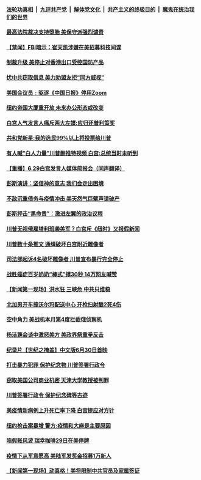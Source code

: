 

####  [法轮功真相](../../../../basic/blob/master/README.md?t=06301302) &nbsp;|&nbsp; [九评共产党](../../../../9ping.md/blob/master/README.md?t=06301302) &nbsp;|&nbsp; [解体党文化](../../../../jtdwh.md/blob/master/README.md?t=06301302)  &nbsp;|&nbsp; [共产主义的终极目的](../../../../gczydzjmd.md/blob/master/README.md?t=06301302) &nbsp;|&nbsp; [魔鬼在统治我们的世界](../../../../mgztzwmdsj.md/blob/master/README.md?t=06301302) 

#### [最高法院裁决支持堕胎 美保守派强烈谴责](../pages/prog203/a102882452.md?t=06301302) 

#### [【禁闻】FBI暗示：崔天凯涉嫌在美招募科技间谍](../pages/prog203/a102882378.md?t=06301302) 

#### [制裁升级 美停止对香港出口受控国防产品](../pages/prog203/a102882311.md?t=06301302) 

#### [忧中共窃取信息 美力劝盟友拒“同方威视”](../pages/prog203/a102882268.md?t=06301302) 

#### [美国会议员﹕驱逐《中国日报》停用Zoom](../pages/prog203/a102882278.md?t=06301302) 

#### [纽约帝国大厦重开放 未来办公形态或改变](../pages/prog203/a102882243.md?t=06301302) 

#### [白宫人气发言人痛斥两大左媒:应归还普利策奖](../pages/prog203/a102882235.md?t=06301302) 

#### [共和党新星:我的选民99%以上将投票给川普](../pages/prog203/a102882194.md?t=06301302) 

#### [有人喊“白人力量”川普删推特视频 白宫:总统当时未听到](../pages/prog203/a102882138.md?t=06301302) 

#### [【重播】6.29白宫发言人媒体简报会（同声翻译）](../pages/prog203/a102882175.md?t=06301302) 

#### [彭斯演讲：坚信神的意志 我们会走出困境](../pages/prog203/a102882128.md?t=06301302) 

#### [不敌沉重债务与疫情冲击 美天然气巨擘声请破产](../pages/prog203/a102881906.md?t=06301302) 

#### [彭斯抨击“黑命贵”：激进左翼的政治议程](../pages/prog203/a102881700.md?t=06301302) 

#### [川普无视俄雇塔利班袭美军？白宫斥《纽时》又报假新闻](../pages/prog203/a102881656.md?t=06301302) 

#### [川普数十条推文 通缉破坏白宫附近雕像者](../pages/prog203/a102881632.md?t=06301302) 

#### [司法部起诉4名破坏雕像者 川普宣布暴行完全停止](../pages/prog203/a102881564.md?t=06301302) 

#### [战胜癌症百岁奶奶“棒式”撑30秒 14万网友喊赞](../pages/prog203/a102881388.md?t=06301302) 

#### [【新闻第一现场】洪水狂 三峡危 中共只维稳](../pages/prog203/a102881386.md?t=06301302) 

#### [北加男开车撞沃尔玛配送中心 开枪扫射酿2死4伤](../pages/prog203/a102881317.md?t=06301302) 

#### [空中角力 美战机本月第4度拦截俄侦察机](../pages/prog203/a102881303.md?t=06301302) 

#### [杨洁篪会谈中激怒美方 美政界祭重拳反击](../pages/prog203/a102880828.md?t=06301302) 

#### [纪录片【世纪之掩盖】中文版6月30日首映](../pages/prog203/a102881189.md?t=06301302) 

#### [打击暴力犯罪 保护纪念物 川普签署行政令](../pages/prog203/a102881136.md?t=06301302) 

#### [窃取美国公司商业机密 天津大学教授被判罪](../pages/prog203/a102881123.md?t=06301302) 

#### [川普签署行政令 保护纪念碑等古迹](../pages/prog203/a102881085.md?t=06301302) 

#### [美疫情新病例上升死亡率下降 白宫提应对方针](../pages/prog203/a102880963.md?t=06301302) 

#### [纽约枪击案暴增 警方:疫情和大麻是主要原因](../pages/prog203/a102879515.md?t=06301302) 

#### [陷假账风波 瑞幸咖啡29日在美停牌](../pages/prog203/a102880957.md?t=06301302) 

#### [疫情下从军意愿高 美陆军发奖金招募1万新人](../pages/prog203/a102880921.md?t=06301302) 

#### [【新闻第一现场】动真格！美将限制中共官员及家属签证](../pages/prog203/a102880703.md?t=06301302) 

